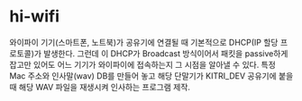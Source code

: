 # hi-wifi

와이파이 기기(스마트폰, 노트북)가 공유기에 연결될 때 기본적으로 DHCP(IP 할당 프로토콜)가 발생한다. 그런데 이 DHCP가 Broadcast 방식이어서 패킷을 passive하게 잡고만 있어도 어느 기기가 와이파이에 접속하는지 그 시점을 알아낼 수 있다. 특정 Mac 주소와 인사말(wav) DB를 만들어 놓고 해당 단말기가 KITRI_DEV 공유기에 붙을 때 해당 WAV 파일을 재생시켜 인사하는 프로그램 제작.
